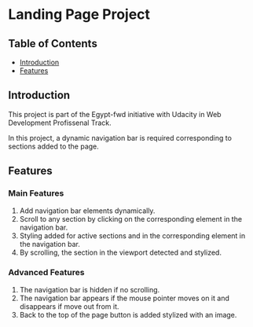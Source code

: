 # Landing Page Project

## Table of Contents

* [Introduction](#introduction)
* [Features](#features)

## Introduction

This project is part of the Egypt-fwd initiative with Udacity in Web Development Profissenal Track.

In this project, a dynamic navigation bar is required corresponding to sections added to the page.

## Features

### Main Features

1. Add navigation bar elements dynamically.
2. Scroll to any section by clicking on the corresponding element in the navigation bar.
3. Styling added for active sections and in the corresponding element in the navigation bar.
4. By scrolling, the section in the viewport detected and stylized.

### Advanced Features

1. The navigation bar is hidden if no scrolling.
2. The navigation bar appears if the mouse pointer moves on it and disappears if move out from it.
3. Back to the top of the page button is added stylized with an image.
